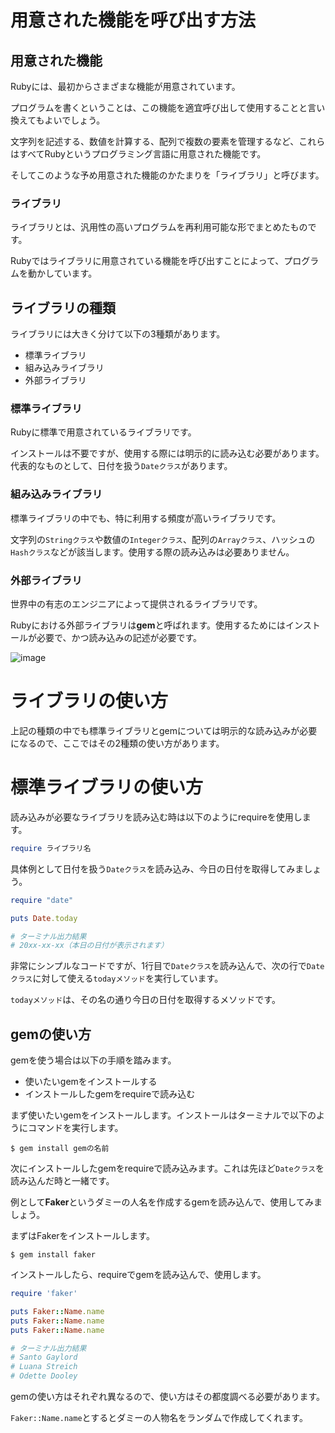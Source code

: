 # 用意された機能を呼び出す方法

## 用意された機能

Rubyには、最初からさまざまな機能が用意されています。

プログラムを書くということは、この機能を適宜呼び出して使用することと言い換えてもよいでしょう。

文字列を記述する、数値を計算する、配列で複数の要素を管理するなど、これらはすべてRubyというプログラミング言語に用意された機能です。

そしてこのような予め用意された機能のかたまりを「ライブラリ」と呼びます。

###  ライブラリ

ライブラリとは、汎用性の高いプログラムを再利用可能な形でまとめたものです。

Rubyではライブラリに用意されている機能を呼び出すことによって、プログラムを動かしています。


## ライブラリの種類

ライブラリには大きく分けて以下の3種類があります。

- 標準ライブラリ
- 組み込みライブラリ
- 外部ライブラリ

###  標準ライブラリ

Rubyに標準で用意されているライブラリです。

インストールは不要ですが、使用する際には明示的に読み込む必要があります。代表的なものとして、日付を扱う`Dateクラス`があります。

### 組み込みライブラリ

標準ライブラリの中でも、特に利用する頻度が高いライブラリです。

文字列の`Stringクラス`や数値の`Integerクラス`、配列の`Arrayクラス`、ハッシュの`Hashクラス`などが該当します。使用する際の読み込みは必要ありません。

###  外部ライブラリ

世界中の有志のエンジニアによって提供されるライブラリです。

Rubyにおける外部ライブラリは**gem**と呼ばれます。使用するためにはインストールが必要で、かつ読み込みの記述が必要です。

![image](https://github.com/koharayuki/til/assets/132040884/7a881af7-7c88-42a3-9fc6-a8d997b204b3)



# ライブラリの使い方

上記の種類の中でも標準ライブラリとgemについては明示的な読み込みが必要になるので、ここではその2種類の使い方があります。

# 標準ライブラリの使い方

読み込みが必要なライブラリを読み込む時は以下のようにrequireを使用します。

```ruby:sample.rb
require ライブラリ名
```

具体例として日付を扱う`Dateクラス`を読み込み、今日の日付を取得してみましょう。

```ruby:sample.rb
require "date"

puts Date.today

# ターミナル出力結果
# 20xx-xx-xx（本日の日付が表示されます）
```

非常にシンプルなコードですが、1行目で`Dateクラス`を読み込んで、次の行で`Dateクラス`に対して使える`todayメソッド`を実行しています。

`todayメソッド`は、その名の通り今日の日付を取得するメソッドです。

## gemの使い方

gemを使う場合は以下の手順を踏みます。

- 使いたいgemをインストールする
- インストールしたgemをrequireで読み込む

まず使いたいgemをインストールします。インストールはターミナルで以下のようにコマンドを実行します。

```ターミナル
$ gem install gemの名前
```

次にインストールしたgemをrequireで読み込みます。これは先ほど`Dateクラス`を読み込んだ時と一緒です。

例として**Faker**というダミーの人名を作成するgemを読み込んで、使用してみましょう。

まずはFakerをインストールします。

```ターミナル
$ gem install faker
```

インストールしたら、requireでgemを読み込んで、使用します。

```ruby:sample.rb
require 'faker'

puts Faker::Name.name
puts Faker::Name.name
puts Faker::Name.name

# ターミナル出力結果
# Santo Gaylord
# Luana Streich
# Odette Dooley
```

gemの使い方はそれぞれ異なるので、使い方はその都度調べる必要があります。

`Faker::Name.name`とするとダミーの人物名をランダムで作成してくれます。

